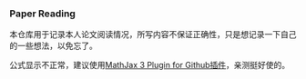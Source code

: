 ### Paper Reading
本仓库用于记录本人论文阅读情况，所写内容不保证正确性，只是想记录一下自己的一些想法，以免忘了。

公式显示不正常，建议使用[MathJax 3 Plugin for Github插件](https://chrome.google.com/webstore/detail/mathjax-3-plugin-for-gith/peoghobgdhejhcmgoppjpjcidngdfkod?utm_source=www.crx4chrome.com)，亲测挺好使的。


